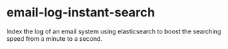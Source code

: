 # email-log-instant-search
Index the log of an email system using elasticsearch to boost the searching speed from a minute to a second.

